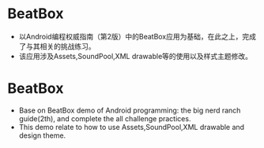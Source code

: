 # BeatBox
* 以Android编程权威指南（第2版）中的BeatBox应用为基础，在此之上，完成了与其相关的挑战练习。
* 该应用涉及Assets,SoundPool,XML drawable等的使用以及样式主题修改。
# BeatBox
* Base on BeatBox demo of Android programming: the big nerd ranch guide(2th), and complete the all challenge practices.
* This demo relate to how to use Assets,SoundPool,XML drawable and design theme.